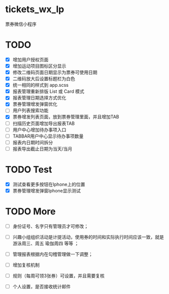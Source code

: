 # tickets_wx_lp
票券微信小程序

# TODO
 - [x] 增加用户授权页面
 - [x] 增加运动项目图标区分显示
 - [x] 修改二维码页面日期显示为票券可使用日期
 - [x] 二维码放大后设置标题栏为白色
 - [x] 统一相同的样式到 app.scss
 - [x] 报表管理重新排版 List 或 Card 模式
 - [x] 报表管理日期选择方式优化
 - [x] 票券管理增发弹窗优化
 - [ ] 用户列表搜索功能
 - [x] 票券增发列表页面，放到票券管理里面，并且增加TAB
 - [ ] 扫描历史页面增加导出报表TAB
 - [ ] 用户中心增加待办事项入口
 - [ ] TABBAR用户中心显示待办事项数量
 - [ ] 报表内日期时间拆分
 - [ ] 报表导出截止日期为当天/当月
 
# TODO Test
 - [x] 测试查看更多按钮在Iphone上的位置
 - [x] 票券管理增发弹窗Iphone显示测试
 
# TODO More
 - [ ] 身份证号、名字只有管理员才可修改；
 - [ ] 兴趣小组组织活动是计提活动，使用券的时间和实际执行时间应该一致，就是游泳周三、周五 瑜伽周四 等等 ；
 - [ ] 管理报表根据内在勾稽管理做一下调整；
 - [ ] 增加复核机制
 - [ ] 规则（每周可领3张券）可设置，并且需要复核
 - [ ] 个人设置，是否接收统计邮件
 
